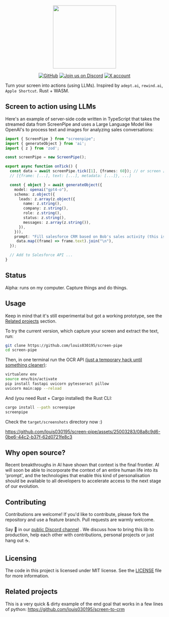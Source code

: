 
<p align="center">
    <br>
       <img src="https://github.com/louis030195/screen-pipe/assets/25003283/289bbee7-79bb-4251-9516-878a1c40dcd0" width="200"/>
    <br>
<p>
<p align="center">
    <a href="https://github.com/louis030195/screen-pipe/blob/main/LICENSE"><img alt="GitHub" src="https://img.shields.io/github/license/huggingface/datasets.svg?color=blue"></a>
    <a href="https://discord.gg/dU9EBuw7Uq"><img alt="Join us on Discord" src="https://img.shields.io/discord/823813159592001537?color=5865F2&logo=discord&logoColor=white"></a>
    <a href="https://twitter.com/screen_pipe"><img alt="X account" src="https://img.shields.io/twitter/url/https/twitter.com/diffuserslib.svg?style=social&label=Follow%20%40screen_pipe"></a>
</p>

Turn your screen into actions (using LLMs). Inspired by `adept.ai`, `rewind.ai`, `Apple Shortcut`. Rust + WASM.

## Screen to action using LLMs
Here's an example of server-side code written in TypeScript that takes the streamed data from ScreenPipe and uses a Large Language Model like OpenAI's to process text and images for analyzing sales conversations:

```typescript
import { ScreenPipe } from "screenpipe";
import { generateObject } from 'ai';
import { z } from 'zod';

const screenPipe = new ScreenPipe();

export async function onTick() {
  const data = await screenPipe.tick([1], {frames: 60}); // or screen [1, 2, 3, ...]
  // [{frame: [...], text: [...], metadata: [...]}, ...]

  const { object } = await generateObject({
    model: openai("gpt4-o"),
    schema: z.object({
      leads: z.array(z.object({
        name: z.string(),
        company: z.string(),
        role: z.string(),
        status: z.string(),
        messages: z.array(z.string()),
      }),
    })),
    prompt: "Fill salesforce CRM based on Bob's sales activity (this is what appeared on his screen): " +
     data.map((frame) => frame.text).join("\n"),
  });

  // Add to Salesforce API ...
}
```

## Status 

Alpha: runs on my computer. Capture things and do things.


## Usage

Keep in mind that it's still experimental but got a working prototype, see the [Related projects](#related-projects) section.

To try the current version, which capture your screen and extract the text, run:

```bash
git clone https://github.com/louis030195/screen-pipe
cd screen-pipe
```

Then, in one terminal run the OCR API [(just a temporary hack until something cleaner)](https://github.com/louis030195/screen-pipe/issues/7):

```bash
virtualenv env
source env/bin/activate
pip install fastapi uvicorn pytesseract pillow
uvicorn main:app --reload
```

And (you need Rust + Cargo installed) the Rust CLI:

```bash
cargo install --path screenpipe
screenpipe
```

Check the `target/screenshots` directory now :)


https://github.com/louis030195/screen-pipe/assets/25003283/08a8c9d6-0be6-44c2-b37f-62d0721fe8c3


## Why open source?

Recent breakthroughs in AI have shown that context is the final frontier. AI will soon be able to incorporate the context of an entire human life into its 'prompt', and the technologies that enable this kind of personalisation should be available to all developers to accelerate access to the next stage of our evolution.  

## Contributing

Contributions are welcome! If you'd like to contribute, please fork the repository and use a feature branch. Pull requests are warmly welcome.

Say 👋 in our [public Discord channel](https://discord.gg/dU9EBuw7Uq) . We discuss how to bring this lib to production, help each other with contributions, personal projects or just hang out ☕.

## Licensing

The code in this project is licensed under MIT license. See the [LICENSE](LICENSE.md) file for more information.

## Related projects

This is a very quick & dirty example of the end goal that works in a few lines of python:
https://github.com/louis030195/screen-to-crm
